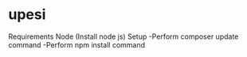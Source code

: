 # upesi
Requirements
  Node (Install node js)
Setup
-Perform composer update command
-Perform npm install command
